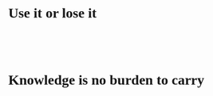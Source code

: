 <!-----
layout: article
key: page-about
----->
<head>
    <link rel="stylesheet" href="https://cdn.bootcdn.net/ajax/libs/font-awesome/5.15.1/css/all.css" >
    <style>
        h2 {
            font-family: slogan;
            font-size: 2em;
        }
        .icon-container {
            display: flex;
            gap: 20px;
            margin: 36px;
        }
        .icon-container img {
            width: 2em;
            height: 2em;
        }
        .icon {
            opacity: 0;
            transform: translateX(-100%);
            animation: slideIn 1s ease-out forwards;
            animation-delay: var(--delay);
            transition: transform 0.3s filter 0.3s;
            animation-play-state: paused;
        }
        .icon.active {
            animation-play-state: running;
        }
        @keyframes slideIn {
            to {
                transform: translateX(0);
                opacity: 1;
            }
        }
        @font-face {
            font-family: slogan;
            src: url("https://cdn.jsdelivr.net/gh/ycythu/assets@main/fonts/Ibrahima-Vilantte-slogan/Ibrahima Vilantte.otf");
        }
    </style>
</head>
<body>
    <h2>Use it or lose it</h2>
    <div class="icon-container">
        <img class="icon" src="https://cdn.jsdelivr.net/npm/simple-icons@13.20.0/icons/python.svg" alt="Python" style="--delay: 0.1s;">
        <img class="icon" src="https://cdn.jsdelivr.net/npm/simple-icons@13.20.0/icons/javascript.svg" alt="JavaScript" style="--delay: 0.4s;">
        <img class="icon" src="https://cdn.jsdelivr.net/npm/simple-icons@13.20.0/icons/gnubash.svg" alt="Shell" style="--delay: 0.6s;">
        <img class="icon" src="https://cdn.jsdelivr.net/npm/simple-icons@13.20.0/icons/fortran.svg" alt="Fortran" style="--delay: 0.8s;">
        <img class="icon" src="https://cdn.jsdelivr.net/npm/simple-icons@13.20.0/icons/c.svg" alt="C" style="--delay: 1s;">
        <img class="icon" src="https://cdn.jsdelivr.net/npm/simple-icons@13.20.0/icons/html5.svg" alt="HTML" style="--delay: 1.2s;">
    </div>
    <h2>Knowledge is no burden to carry</h2>
    <div class="icon-container">
        <i class="fas fa-flask fa-2x icon" style="--delay: 0.1s;"></i>
        <i class="fas fa-camera fa-2x icon" style="--delay: 0.4s;"></i>
        <i class="far fa-money-bill-alt fa-2x icon" style="--delay: 0.6s;"></i>
        <i class="fas fa-atom fa-2x icon" style="--delay: 0.8s;"></i>
        <i class="far fa-lightbulb fa-2x icon" style="--delay: 1s;"></i>
        <i class="fas fa-bowling-ball fa-2x icon" style="--delay: 1.2s;"></i>
    </div>
</body>
<script>
document.addEventListener("DOMContentLoaded", () => {
    const icons = document.querySelectorAll(".icon");
    const observer = new IntersectionObserver((entries) => {
        entries.forEach((entry) => {
            const icon = entry.target;
            if (entry.isIntersecting) {
                icon.classList.add("active");
            } else {
                icon.classList.remove("active");
                icon.style.animation = "none";
                setTimeout(() => {
                    icon.style.animation = "";
                }, 100);
            }
        });
    });
    icons.forEach((icon) => observer.observe(icon));
});
</script>
